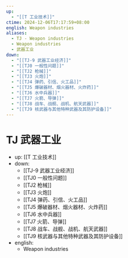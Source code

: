 ```yaml
---
up:
  - "[[T 工业技术]]"
ctime: 2024-12-06T17:17:59+08:00
english: Weapon industries
aliases:
  - TJ - Weapon industries
  - Weapon industries
  - 武器工业
down:
  - "[[TJ-9 武器工业经济]]"
  - "[[TJ0 一般性问题]]"
  - "[[TJ2 枪械]]"
  - "[[TJ3 火炮]]"
  - "[[TJ4 弹药、引信、火工品]]"
  - "[[TJ5 爆破器材、烟火器材、火炸药]]"
  - "[[TJ6 水中兵器]]"
  - "[[TJ7 火箭、导弹]]"
  - "[[TJ8 战车、战舰、战机、航天武器]]"
  - "[[TJ9 核武器与其他特种武器及其防护设备]]"
---
```


# TJ 武器工业

- up: [[T 工业技术]]
- down:
	- [[TJ-9 武器工业经济]]
	- [[TJ0 一般性问题]]
	- [[TJ2 枪械]]
	- [[TJ3 火炮]]
	- [[TJ4 弹药、引信、火工品]]
	- [[TJ5 爆破器材、烟火器材、火炸药]]
	- [[TJ6 水中兵器]]
	- [[TJ7 火箭、导弹]]
	- [[TJ8 战车、战舰、战机、航天武器]]
	- [[TJ9 核武器与其他特种武器及其防护设备]]
- english:
	- Weapon industries
